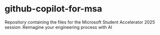 # github-copilot-for-msa
Repository containing the files for the Microsoft Student Accelerator 2025 session: Reimagine your engineering process with AI
